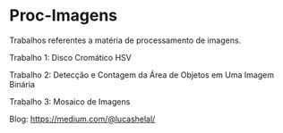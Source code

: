 # Proc-Imagens


Trabalhos referentes a matéria de processamento de imagens.

Trabalho 1: Disco Cromático HSV

Trabalho 2: Detecção e Contagem da Área de Objetos em Uma Imagem Binária

Trabalho 3: Mosaico de Imagens

Blog: https://medium.com/@lucashelal/
